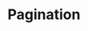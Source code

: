 ---
layout: pattern
categories: [patterns, pagination]
title: Pagination
type: [sub-nav-item]
permalink: /patterns/pagination/
variations: true
overview: Paginated content is any content split into multiple pages determined only by a specific amount of content per page
description: |
  Paginated content is any content split into multiple pages determined only by a specific amount of content per page, not split by any meaningful attribute, like feature or subject or step. Search results and article collections are often paginated. Readers use the pagination component to move from page to page in paginated content, or directly to the first or last page of the paginated set.
    
usa-link: "https://designsystem.digital.gov/components/pagination/"
specification: |
  - The objects in the pagination componet are refered to as "slots" by the USWDS. 
  - On the first page, the "Previous" link is hidden
  - On the last page, or if the paging "slots" is less than 4, the Next link is hidden
  - OnClick/OnTap button system displays target page
pagination-current: 10
pagination-pages: 24
bounded: true
### options:
  ### true
  ### false/leave blank

yml: |
  
  pagination-current: 10
  pagination-pages: 24
  bounded: true
  ### options:
    ### true
    ### false/leave blank

jekyll: |

  "{% include patterns/pagination/pagination-jk.md %}"

#spec:

### Paths to view design and code... 
## designimg: can be used to show an image of the design until a coded version can be created. The htmlpath & csspath should be located in the pattens folder. Read more about creating coded components in /docs/creating-patterns 
# designimg: 
htmlpath: patterns/pagination/pagination.md
csspath: patterns/pagination/index.scss
---